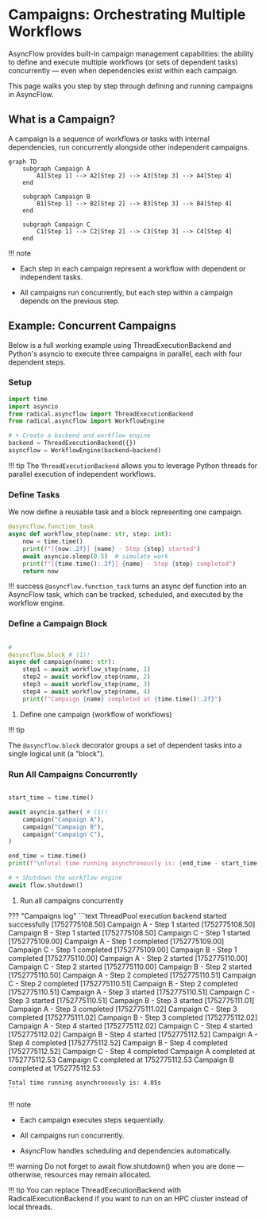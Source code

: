 # Campaigns: Orchestrating Multiple Workflows

AsyncFlow provides built-in campaign management capabilities: the ability to define and execute multiple workflows (or sets of dependent tasks) concurrently — even when dependencies exist within each campaign.

This page walks you step by step through defining and running campaigns in AsyncFlow.

## What is a Campaign?
A campaign is a sequence of workflows or tasks with internal dependencies, run concurrently alongside other independent campaigns.

```mermaid
graph TD
    subgraph Campaign A
        A1[Step 1] --> A2[Step 2] --> A3[Step 3] --> A4[Step 4]
    end

    subgraph Campaign B
        B1[Step 1] --> B2[Step 2] --> B3[Step 3] --> B4[Step 4]
    end

    subgraph Campaign C
        C1[Step 1] --> C2[Step 2] --> C3[Step 3] --> C4[Step 4]
    end
```

!!! note

- Each step in each campaign represent a workflow with dependent or independent tasks.

- All campaigns run concurrently, but each step within a campaign depends on the previous step.

## Example: Concurrent Campaigns

Below is a full working example using ThreadExecutionBackend and Python's asyncio to execute three campaigns in parallel, each with four dependent steps.

### Setup

```python
import time
import asyncio
from radical.asyncflow import ThreadExecutionBackend
from radical.asyncflow import WorkflowEngine

# + Create a backend and workflow engine
backend = ThreadExecutionBackend({})
asyncflow = WorkflowEngine(backend=backend)
```

!!! tip
The `ThreadExecutionBackend` allows you to leverage Python threads for parallel execution of independent workflows.


### Define Tasks

We now define a reusable task and a block representing one campaign.

```python
@asyncflow.function_task
async def workflow_step(name: str, step: int):
    now = time.time()
    print(f"[{now:.2f}] {name} - Step {step} started")
    await asyncio.sleep(0.5)  # simulate work
    print(f"[{time.time():.2f}] {name} - Step {step} completed")
    return now
```

!!! success
`@asyncflow.function_task` turns an async def function into an AsyncFlow task, which can be tracked, scheduled, and executed by the workflow engine.


### Define a Campaign Block

```python

# 
@asyncflow.block # (1)!
async def campaign(name: str):
    step1 = await workflow_step(name, 1)
    step2 = await workflow_step(name, 2)
    step3 = await workflow_step(name, 3)
    step4 = await workflow_step(name, 4)
    print(f"Campaign {name} completed at {time.time():.2f}")
```

1. Define one campaign (workflow of workflows)

!!! tip

The `@asyncflow.block` decorator groups a set of dependent tasks into a single logical unit (a "block").


### Run All Campaigns Concurrently

```python

start_time = time.time()

await asyncio.gather( # (1)!
    campaign("Campaign A"),
    campaign("Campaign B"),
    campaign("Campaign C"),
)

end_time = time.time()
print(f"\nTotal time running asynchronously is: {end_time - start_time:.2f}s")

# + Shutdown the workflow engine
await flow.shutdown()
```

1. Run all campaigns concurrently

??? "Campaigns log"
    ```text
    ThreadPool execution backend started successfully
    [1752775108.50] Campaign A - Step 1 started
    [1752775108.50] Campaign B - Step 1 started
    [1752775108.50] Campaign C - Step 1 started
    [1752775109.00] Campaign A - Step 1 completed
    [1752775109.00] Campaign C - Step 1 completed
    [1752775109.00] Campaign B - Step 1 completed
    [1752775110.00] Campaign A - Step 2 started
    [1752775110.00] Campaign C - Step 2 started
    [1752775110.00] Campaign B - Step 2 started
    [1752775110.50] Campaign A - Step 2 completed
    [1752775110.51] Campaign C - Step 2 completed
    [1752775110.51] Campaign B - Step 2 completed
    [1752775110.51] Campaign A - Step 3 started
    [1752775110.51] Campaign C - Step 3 started
    [1752775110.51] Campaign B - Step 3 started
    [1752775111.01] Campaign A - Step 3 completed
    [1752775111.02] Campaign C - Step 3 completed
    [1752775111.02] Campaign B - Step 3 completed
    [1752775112.02] Campaign A - Step 4 started
    [1752775112.02] Campaign C - Step 4 started
    [1752775112.02] Campaign B - Step 4 started
    [1752775112.52] Campaign A - Step 4 completed
    [1752775112.52] Campaign B - Step 4 completed
    [1752775112.52] Campaign C - Step 4 completed
    Campaign A completed at 1752775112.53
    Campaign C completed at 1752775112.53
    Campaign B completed at 1752775112.53

    Total time running asynchronously is: 4.05s
    ```

!!! note
- Each campaign executes steps sequentially.

- All campaigns run concurrently.

- AsyncFlow handles scheduling and dependencies automatically.

!!! warning
Do not forget to await flow.shutdown() when you are done — otherwise, resources may remain allocated.

!!! tip
You can replace ThreadExecutionBackend with RadicalExecutionBackend if you want to run on an HPC cluster instead of local threads.
